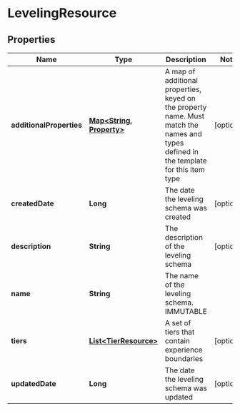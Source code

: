 
# LevelingResource

## Properties
Name | Type | Description | Notes
------------ | ------------- | ------------- | -------------
**additionalProperties** | [**Map&lt;String, Property&gt;**](Property.md) | A map of additional properties, keyed on the property name.  Must match the names and types defined in the template for this item type |  [optional]
**createdDate** | **Long** | The date the leveling schema was created |  [optional]
**description** | **String** | The description of the leveling schema |  [optional]
**name** | **String** | The name of the leveling schema.  IMMUTABLE | 
**tiers** | [**List&lt;TierResource&gt;**](TierResource.md) | A set of tiers that contain experience boundaries |  [optional]
**updatedDate** | **Long** | The date the leveling schema was updated |  [optional]



